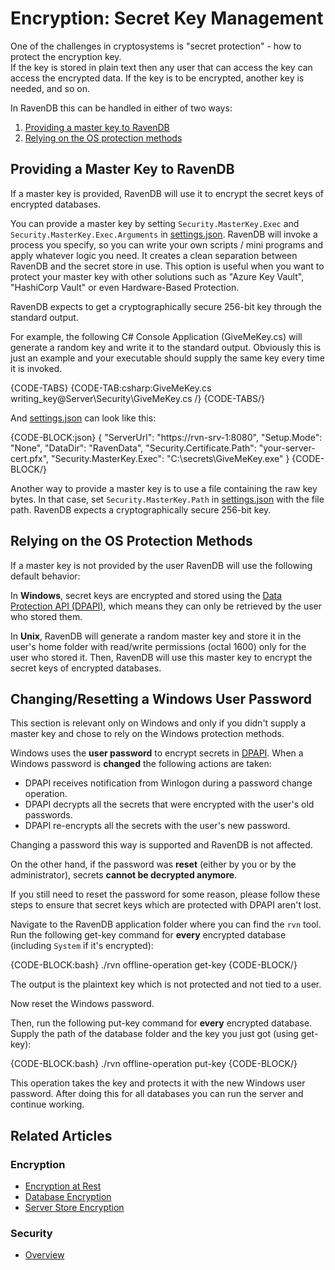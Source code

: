 # Encryption: Secret Key Management

One of the challenges in cryptosystems is "secret protection" - how to protect the encryption key.  
If the key is stored in plain text then any user that can access the key can access the encrypted data. If the key is to be encrypted, another key is needed, and so on. 

In RavenDB this can be handled in either of two ways:

1. [Providing a master key to RavenDB](../../../server/security/encryption/secret-key-management#providing-a-master-key-to-ravendb)
2. [Relying on the OS protection methods](../../../server/security/encryption/secret-key-management#relying-on-the-os-protection-methods)

## Providing a Master Key to RavenDB

If a master key is provided, RavenDB will use it to encrypt the secret keys of encrypted databases.

You can provide a master key by setting `Security.MasterKey.Exec` and `Security.MasterKey.Exec.Arguments` in [settings.json](../../configuration/configuration-options#json). RavenDB will invoke a process you specify, so you can write your own scripts / mini programs and apply whatever logic you need. It creates a clean separation between RavenDB and the secret store in use. This option is useful when you want to protect your master key with other solutions such as "Azure Key Vault", "HashiCorp Vault" or even Hardware-Based Protection.

RavenDB expects to get a cryptographically secure 256-bit key through the standard output.

For example, the following C# Console Application (GiveMeKey.cs) will generate a random key and write it to the standard output. Obviously this is just an example and your executable should supply the same key every time it is invoked.

{CODE-TABS}
{CODE-TAB:csharp:GiveMeKey.cs writing_key@Server\Security\GiveMeKey.cs /}
{CODE-TABS/}

And [settings.json](../../configuration/configuration-options#json) can look like this:

{CODE-BLOCK:json}
{
    "ServerUrl": "https://rvn-srv-1:8080",
    "Setup.Mode": "None",
    "DataDir": "RavenData",
    "Security.Certificate.Path": "your-server-cert.pfx",
    "Security.MasterKey.Exec": "C:\\secrets\\GiveMeKey.exe"
}
{CODE-BLOCK/}

Another way to provide a master key is to use a file containing the raw key bytes. In that case, set `Security.MasterKey.Path` in [settings.json](../../configuration/configuration-options#json) with the file path. RavenDB expects a cryptographically secure 256-bit key.

## Relying on the OS Protection Methods

If a master key is not provided by the user RavenDB will use the following default behavior:

In **Windows**, secret keys are encrypted and stored using the [Data Protection API (DPAPI)](https://docs.microsoft.com/en-us/previous-versions/ms995355(v=msdn.10)), which means they can only be retrieved by the user who stored them.

In **Unix**, RavenDB will generate a random master key and store it in the user's home folder with read/write permissions (octal 1600) only for the user who stored it. Then, RavenDB will use this master key to encrypt the secret keys of encrypted databases.

## Changing/Resetting a Windows User Password

This section is relevant only on Windows and only if you didn't supply a master key and chose to rely on the Windows protection methods.  

Windows uses the **user password** to encrypt secrets in [DPAPI](https://docs.microsoft.com/en-us/previous-versions/ms995355(v=msdn.10)).
When a Windows password is **changed** the following actions are taken:  

- DPAPI receives notification from Winlogon during a password change operation.
- DPAPI decrypts all the secrets that were encrypted with the user's old passwords.
- DPAPI re-encrypts all the secrets with the user's new password.

Changing a password this way is supported and RavenDB is not affected.

On the other hand, if the password was **reset** (either by you or by the administrator), secrets **cannot be decrypted anymore**.

If you still need to reset the password for some reason, please follow these steps to ensure that secret keys which are protected with DPAPI aren't lost.

Navigate to the RavenDB application folder where you can find the `rvn` tool. 
Run the following get-key command for **every** encrypted database (including `System` if it's encrypted):

{CODE-BLOCK:bash}
./rvn offline-operation get-key <path-to-database-dir>
{CODE-BLOCK/}

The output is the plaintext key which is not protected and not tied to a user.

Now reset the Windows password.

Then, run the following put-key command for **every** encrypted database. Supply the path of the database folder and the key you just got (using get-key):

{CODE-BLOCK:bash}
./rvn offline-operation put-key <path-to-database-dir> <base64-plaintext-key>
{CODE-BLOCK/}

This operation takes the key and protects it with the new Windows user password.
After doing this for all databases you can run the server and continue working.

## Related Articles

### Encryption

- [Encryption at Rest](../../../server/security/encryption/encryption-at-rest)
- [Database Encryption](../../../server/security/encryption/database-encryption)
- [Server Store Encryption](../../../server/security/encryption/server-store-encryption)

### Security

- [Overview](../../../server/security/overview)
